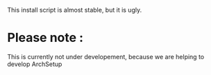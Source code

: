 This install script is almost stable, but it is ugly.

Please note :
===

This is currently not under developement, because we are helping to develop ArchSetup
